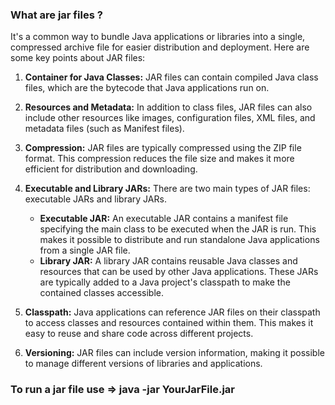 ### What are jar files ?

It's a common way to bundle Java applications or libraries into a single, compressed archive file for easier distribution and deployment. Here are some key points about JAR files:

1. **Container for Java Classes:** JAR files can contain compiled Java class files, which are the bytecode that Java applications run on.

2. **Resources and Metadata:** In addition to class files, JAR files can also include other resources like images, configuration files, XML files, and metadata files (such as Manifest files).

3. **Compression:** JAR files are typically compressed using the ZIP file format. This compression reduces the file size and makes it more efficient for distribution and downloading.

4. **Executable and Library JARs:** There are two main types of JAR files: executable JARs and library JARs.

   - **Executable JAR:** An executable JAR contains a manifest file specifying the main class to be executed when the JAR is run. This makes it possible to distribute and run standalone Java applications from a single JAR file.
   - **Library JAR:** A library JAR contains reusable Java classes and resources that can be used by other Java applications. These JARs are typically added to a Java project's classpath to make the contained classes accessible.

5. **Classpath:** Java applications can reference JAR files on their classpath to access classes and resources contained within them. This makes it easy to reuse and share code across different projects.

6. **Versioning:** JAR files can include version information, making it possible to manage different versions of libraries and applications.

### To run a jar file use => java -jar YourJarFile.jar

